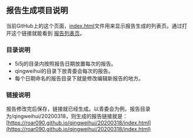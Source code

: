 ## 报告生成项目说明

当前GitHub上的这个页面，[index.html](https://roar090.github.io/index.html)文件用来显示报告生成的列表页。通过打开这个链接就能看到 [报告列表页](https://roar090.github.io/)。

### 目录说明

- 5i5j的目录内按照报告日期放置每次的报告。
- qingweihui的目录下放青委会每次的报告。
- 每个日期命名的报告目录下就是修改编辑新报告的地方。

### 链接说明

报告修改完后保存，链接就已经生成。以青委会为例，报告目录为/qingweihui/20200318，则生成的报告链接就是：
[https://roar090.github.io/qingweihui/20200318/index.html](https://roar090.github.io/qingweihui/20200318/index.html)

